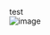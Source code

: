 test  
![image](https://user-images.githubusercontent.com/122611785/216022115-2f083eeb-19c7-47e9-abf1-022e4e5aa478.png)
